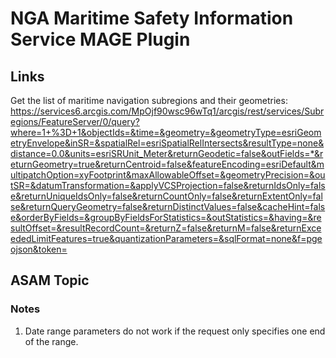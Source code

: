 # NGA Maritime Safety Information Service MAGE Plugin

## Links
Get the list of maritime navigation subregions and their geometries:
https://services6.arcgis.com/MpOjf90wsc96wTq1/arcgis/rest/services/Subregions/FeatureServer/0/query?where=1+%3D+1&objectIds=&time=&geometry=&geometryType=esriGeometryEnvelope&inSR=&spatialRel=esriSpatialRelIntersects&resultType=none&distance=0.0&units=esriSRUnit_Meter&returnGeodetic=false&outFields=*&returnGeometry=true&returnCentroid=false&featureEncoding=esriDefault&multipatchOption=xyFootprint&maxAllowableOffset=&geometryPrecision=&outSR=&datumTransformation=&applyVCSProjection=false&returnIdsOnly=false&returnUniqueIdsOnly=false&returnCountOnly=false&returnExtentOnly=false&returnQueryGeometry=false&returnDistinctValues=false&cacheHint=false&orderByFields=&groupByFieldsForStatistics=&outStatistics=&having=&resultOffset=&resultRecordCount=&returnZ=false&returnM=false&returnExceededLimitFeatures=true&quantizationParameters=&sqlFormat=none&f=pgeojson&token=

## ASAM Topic

### Notes
1. Date range parameters do not work if the request only specifies one end of
   the range.
